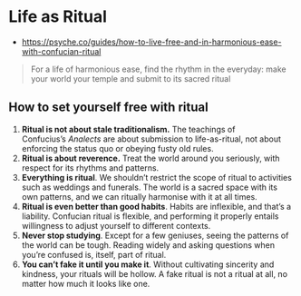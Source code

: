 # Life as Ritual

- https://psyche.co/guides/how-to-live-free-and-in-harmonious-ease-with-confucian-ritual

> For a life of harmonious ease, find the rhythm in the everyday: make your world your temple and submit to its sacred ritual

## How to set yourself free with ritual

1.  **Ritual is not about stale traditionalism.** The teachings of Confucius’s _Analects_ are about submission to life-as-ritual, not about enforcing the status quo or obeying fusty old rules.
2.  **Ritual is about reverence.** Treat the world around you seriously, with respect for its rhythms and patterns.
3.  **Everything is ritual**. We shouldn’t restrict the scope of ritual to activities such as weddings and funerals. The world is a sacred space with its own patterns, and we can ritually harmonise with it at all times.
4.  **Ritual is even better than good habits**. Habits are inflexible, and that’s a liability. Confucian ritual is flexible, and performing it properly entails willingness to adjust yourself to different contexts.
5.  **Never stop studying**. Except for a few geniuses, seeing the patterns of the world can be tough. Reading widely and asking questions when you’re confused is, itself, part of ritual.
6.  **You can’t fake it until you make it**. Without cultivating sincerity and kindness, your rituals will be hollow. A fake ritual is not a ritual at all, no matter how much it looks like one.